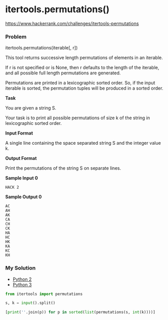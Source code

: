 # itertools.permutations()

https://www.hackerrank.com/challenges/itertools-permutations

### Problem

itertools.permutations(iterable[, r])  

This tool returns successive  length permutations of elements in an iterable.  

If r is not specified or is None, then r defaults to the length of the iterable, and all possible full length permutations are generated.  

Permutations are printed in a lexicographic sorted order. So, if the input iterable is sorted, the permutation tuples will be produced in a sorted order.   

**Task** 

You are given a string S.   

Your task is to print all possible permutations of size k of the string in lexicographic sorted order.

**Input Format**

A single line containing the space separated string S and the integer value k.

**Output Format**

Print the permutations of the string S on separate lines.

**Sample Input 0**

```
HACK 2
```

**Sample Output 0**

```
AC
AH
AK
CA
CH
CK
HA
HC
HK
KA
KC
KH
```

### My Solution

- [Python 2](python2.py)
- [Python 3](python3.py)
```python
from itertools import permutations

s, k = input().split()

[print(''.join(p)) for p in sorted(list(permutations(s, int(k))))]
````
